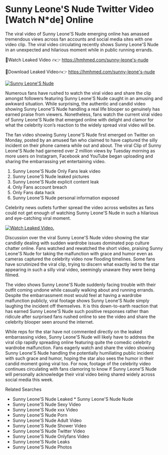 ﻿# Sunny Leone'S Nude Twitter Video [Watch N*de] Online

The viral video of ﻿Sunny Leone'S Nude emerging online has amassed tremendous views across fan accounts and social media sites with one video clip. The viral video circulating recently shows ﻿Sunny Leone'S Nude in an unexpected and hilarious moment while in public running errands. 

🔴Watch Leaked Video 🔥👉  https://hmhmed.com/sunny-leone's-nude 

🔴Download Leaked Video🔥👉  https://hmhmed.com/sunny-leone's-nude 

[![Sunny Leone'S Nude](https://i.imgur.com/dJHk4Zq.gif)](https://hmhmed.com/sunny-leone's-nude)

Numerous fans have rushed to watch the viral video and share the clip amongst followers featuring ﻿Sunny Leone'S Nude caught in an amusing and awkward situation. While surprising, the authentic and candid video showing ﻿Sunny Leone'S Nude handling a real life blooper so genuinely has earned praise from viewers. Nonetheless, fans watch the current viral video of ﻿Sunny Leone'S Nude that emerged online with delight and clamor for what the celebrity icon’s reaction to the widely spread viral video will be.

The fan video showing ﻿Sunny Leone'S Nude first emerged on Twitter on Monday, posted by an amused fan who claimed to have captured the silly incident on their phone camera while out and about. The viral Clip of ﻿Sunny Leone'S Nude had garnered over 2 million views by Tuesday morning as more users on Instagram, Facebook and YouTube began uploading and sharing the embarrassing yet entertaining video. 

1. ﻿Sunny Leone'S Nude Only Fans leak video
2. ﻿Sunny Leone'S Nude leaked pictures
3. ﻿Sunny Leone'S Nude explicit content leak
4. Only Fans account breach
5. Only Fans data hack
6. ﻿Sunny Leone'S Nude personal information exposed

Celebrity news outlets further spread the video across websites as fans could not get enough of watching ﻿Sunny Leone'S Nude in such a hilarious and eye-catching viral moment. 

[![Watch Leaked Video.](https://miro.medium.com/v2/resize:fit:828/format:webp/1*cilzJN44JGOrTw9NJCrNHA.gif "Watch Leaked Video")](https://hmhmed.com/sunny-leone's-nude)

Discussion over the viral ﻿Sunny Leone'S Nude video showing the star candidly dealing with sudden wardrobe issues dominated pop culture chatter online. Fans watched and rewatched the short video, praising ﻿Sunny Leone'S Nude for taking the malfunction with grace and humor even as cameras captured the celebrity video now flooding timelines. Some fans have scrutinized the viral clip, trying to discern what exactly led to the star appearing in such a silly viral video, seemingly unaware they were being filmed.

The video shows ﻿Sunny Leone'S Nude suddenly facing trouble with their outfit coming undone while casually walking about and running errands. Despite the embarrassment most would feel at having a wardrobe malfunction publicly, viral footage shows ﻿Sunny Leone'S Nude simply laughing the incident off themselves. It is this down-to-earth reaction that has earned ﻿Sunny Leone'S Nude such positive responses rather than ridicule after surprised fans rushed online to see the video and share the celebrity blooper seen around the internet.  

While reps for the star have not commented directly on the leaked embarrassing video, ﻿Sunny Leone'S Nude will likely have to address the viral clip rapidly spreading online featuring quite the comedic celebrity wardrobe malfunction. Fans eagerly watch and share the video showing ﻿Sunny Leone'S Nude handling the potentially humiliating public incident with such grace and humor, hoping the star also sees the humor in their candid moment going viral too. For now, footage of the celebrity video continues circulating with fans clamoring to know if ﻿Sunny Leone'S Nude will personally acknowledge their viral video being shared widely across social media this week.

Related Searches
* ﻿Sunny Leone'S Nude Leaked
﻿* Sunny Leone'S Nude Nude
* ﻿Sunny Leone'S Nude Sexy Video
* ﻿Sunny Leone'S Nude xxx Video
* ﻿Sunny Leone'S Nude Porn
* ﻿Sunny Leone'S Nude Adult Video
* ﻿Sunny Leone'S Nude Shower Video
* ﻿Sunny Leone'S Nude Twitter Video
* ﻿Sunny Leone'S Nude Onlyfans Video
* ﻿Sunny Leone'S Nude Leaks
* ﻿Sunny Leone'S Nude Photos